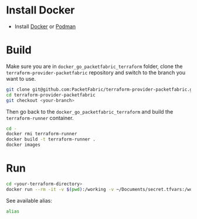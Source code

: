 # Install Docker
* Install [Docker](https://docs.docker.com/get-docker/) or [Podman](https://podman.io/)

# Build

Make sure you are in ``docker_go_packetfabric_terraform`` folder, clone the ``terraform-provider-packetfabric`` repository and switch to the branch you want to use.

```sh
git clone git@github.com:PacketFabric/terraform-provider-packetfabric.git
cd terraform-provider-packetfabric
git checkout <your-branch>
```

Then go back to the ``docker_go_packetfabric_terraform`` and build the ``terraform-runner`` container.

```sh
cd -
docker rmi terraform-runner
docker build -t terraform-runner .
docker images
```

# Run
```sh
cd <your-terraform-directory>
docker run --rm -it -v $(pwd):/working -v ~/Documents/secret.tfvars:/working/secret.tfvars --entrypoint=zsh terraform-runner
```

See available alias:
```sh
alias
```
